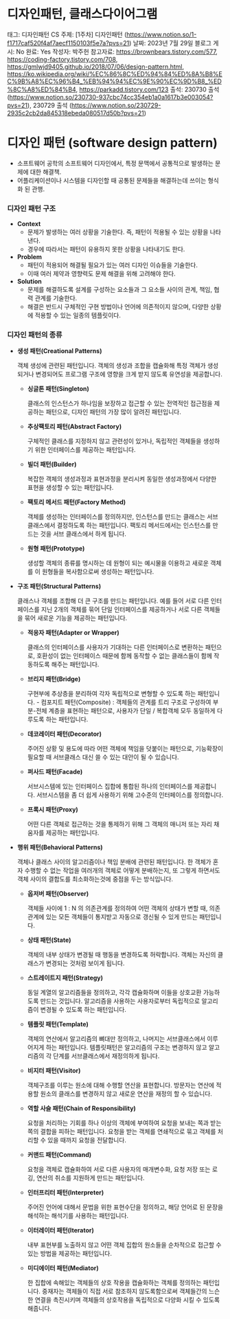 # 디자인패턴, 클래스다이어그램

태그: 디자인패턴
CS 주제: [1주차] 디자인패턴 (https://www.notion.so/1-f1717caf520f4af7aecf1150103f5e7a?pvs=21)
날짜: 2023년 7월 29일
블로그 게시: No
완료: Yes
작성자: 박주헌
참고자료: https://brownbears.tistory.com/577, https://coding-factory.tistory.com/708, https://gmlwjd9405.github.io/2018/07/06/design-pattern.html, https://ko.wikipedia.org/wiki/%EC%86%8C%ED%94%84%ED%8A%B8%EC%9B%A8%EC%96%B4_%EB%94%94%EC%9E%90%EC%9D%B8_%ED%8C%A8%ED%84%B4, https://parkadd.tistory.com/123
출석: 230730 출석 (https://www.notion.so/230730-937cbc74cc354eb1a0a1617b3e003054?pvs=21), 230729 출석 (https://www.notion.so/230729-2935c2cb2da845318ebeda080517d50b?pvs=21)

# 디자인 패턴 (software design pattern)

- 소프트웨어 공학의 소프트웨어 디자인에서, 특정 문맥에서 공통적으로 발생하는 문제에 대한 해결책.
- 어플리케이션이나 시스템을 디자인할 때 공통된 문제들을 해결하는데 쓰이는 형식화 된 관행.

### 디자인 패턴 구조

- **Context**
    - 문제가 발생하는 여러 상황을 기술한다. 즉, 패턴이 적용될 수 있는 상황을 나타낸다.
    - 경우에 따라서는 패턴이 유용하지 못한 상황을 나타내기도 한다.
- **Problem**
    - 패턴이 적용되어 해결될 필요가 있는 여러 디자인 이슈들을 기술한다.
    - 이때 여러 제약과 영향력도 문제 해결을 위해 고려해야 한다.
- **Solution**
    - 문제를 해결하도록 설계를 구성하는 요소들과 그 요소들 사이의 관계, 책임, 협력 관계를 기술한다.
    - 해결은 반드시 구체적인 구현 방법이나 언어에 의존적이지 않으며, 다양한 상황에 적용할 수 있는 일종의 템플릿이다.

### 디자인 패턴의 종류

- **생성 패턴(Creational Patterns)**
    
    객체 생성에 관련된 패턴입니다. 객체의 생성과 조합을 캡슐화해 특정 객체가 생성되거나 변경되어도 프로그램 구조에 영향을 크게 받지 않도록 유연성을 제공합니다.
    
    - **싱글톤 패턴(Singleton)**
        
        클래스의 인스턴스가 하나임을 보장하고 접근할 수 있는 전역적인 접근점을 제공하는 패턴으로, 디자인 패턴의 가장 많이 알려진 패턴입니다.
        
    - **추상팩토리 패턴(Abstract Factory)**
        
        구체적인 클래스를 지정하지 않고 관련성이 있거나, 독립적인 객체들을 생성하기 위한 인터페이스를 제공하는 패턴입니다.
        
    - **빌더 패턴(Builder)**
        
        복잡한 객체의 생성과정과 표현과정을 분리시켜 동일한 생성과정에서 다양한 표현을 생성할 수 있는 패턴입니다.
        
    - **팩토리 메서드 패턴(Factory Method)**
        
        객체를 생성하는 인터페이스를 정의하지만, 인스턴스를 만드는 클래스는 서브클래스에서 결정하도록 하는 패턴입니다. 팩토리 메서드에서는 인스턴스를 만드는 것을 서브 클래스에서 하게 됩니다.
        
    - **원형 패턴(Prototype)**
        
        생성할 객체의 종류를 명시하는 데 원형이 되는 예시물을 이용하고 새로운 객체를 이 원형들을 복사함으로써 생성하는 패턴입니다.
        
- **구조 패턴(Structural Patterns)**
    
    클래스나 객체를 조합해 더 큰 구조를 만드는 패턴입니다. 예를 들어 서로 다른 인터페이스를 지닌 2개의 객체를 묶어 단일 인터페이스를 제공하거나 서로 다른 객체들을 묶어 새로운 기능을 제공하는 패턴입니다.
    
    - **적응자 패턴(Adapter or Wrapper)**
        
        클래스의 인터페이스를 사용자가 기대하는 다른 인터페이스로 변환하는 패턴으로, 호환성이 없는 인터페이스 때문에 함께 동작할 수 없는 클래스들이 함께 작동하도록 해주는 패턴입니다.
        
    - **브리지 패턴(Bridge)**
        
        구현부에 추상층을 분리하여 각자 독립적으로 변형할 수 있도록 하는 패턴입니다. - 컴포지트 패턴(Composite) : 객체들의 관계를 트리 구조로 구성하여 부분-전체 계층을 표현하는 패턴으로, 사용자가 단일 / 복합객체 모두 동일하게 다루도록 하는 패턴입니다.
        
    - **데코레이터 패턴(Decorator)**
        
        주어진 상황 및 용도에 따라 어떤 객체에 책임을 덧붙이는 패턴으로, 기능확장이 필요할 때 서브클래스 대신 쓸 수 있는 대안이 될 수 있습니다.
        
    - **퍼사드 패턴(Facade)**
        
        서브시스템에 있는 인터페이스 집합에 통합된 하나의 인터페이스를 제공합니다. 서브시스템을 좀 더 쉽게 사용하기 위해 고수준의 인터페이스를 정의합니다.
        
    - **프록시 패턴(Proxy)**
        
        어떤 다른 객체로 접근하는 것을 통제하기 위해 그 객체의 매니저 또는 자리 채움자를 제공하는 패턴입니다.
        
- **행위 패턴(Behavioral Patterns)**
    
    객체나 클래스 사이의 알고리즘이나 책임 분배에 관련된 패턴입니다. 한 객체가 혼자 수행할 수 없는 작업을 여러개의 객체로 어떻게 분배하는지, 또 그렇게 하면서도 객체 사이의 결합도를 최소화하는것에 중점을 두는 방식입니다.
    
    - **옵저버 패턴(Observer)**
        
        객체들 사이에 1 : N 의 의존관계를 정의하여 어떤 객체의 상태가 변할 때, 의존관계에 있는 모든 객체들이 통지받고 자동으로 갱신될 수 있게 만드는 패턴입니다.
        
    - **상태 패턴(State)**
        
        객체의 내부 상태가 변경될 때 행동을 변경하도록 허락합니다. 객체는 자신의 클래스가 변경되는 것처럼 보이게 됩니다.
        
    - **스트레이트지 패턴(Strategy)**
        
        동일 계열의 알고리즘들을 정의하고, 각각 캡슐화하며 이들을 상호교환 가능하도록 만드는 것입니다. 알고리즘을 사용하는 사용자로부터 독립적으로 알고리즘이 변경될 수 있도록 하는 패턴입니다.
        
    - **템플릿 패턴(Template)**
        
        객체의 연산에서 알고리즘의 뼈대만 정의하고, 나머지는 서브클래스에서 이루어지게 하는 패턴입니다. 템플릿패턴은 알고리즘의 구조는 변경하지 않고 알고리즘의 각 단계를 서브클래스에서 재정의하게 됩니다.
        
    - **비지터 패턴(Visitor)**
        
        객체구조를 이루는 원소에 대해 수행할 연산을 표현합니다. 방문자는 연산에 적용할 원소의 클래스를 변경하지 않고 새로운 연산을 재정의 할 수 있습니다.
        
    - **역할 사슬 패턴(Chain of Responsibility)**
        
        요청을 처리하는 기회를 하나 이상의 객체에 부여하여 요청을 보내는 쪽과 받는 쪽의 결합을 피하는 패턴입니다. 요청을 받는 객체를 연쇄적으로 묶고 객체를 처리할 수 있을 때까지 요청을 전달합니다.
        
    - **커맨드 패턴(Command)**
        
        요청을 객체로 캡슐화하여 서로 다른 사용자의 매개변수화, 요청 저장 또는 로깅, 연산의 취소를 지원하게 만드는 패턴입니다.
        
    - **인터프리터 패턴(Interpreter)**
        
        주어진 언어에 대해서 문법을 위한 표현수단을 정의하고, 해당 언어로 된 문장을 해석하는 해석기를 사용하는 패턴입니다.
        
    - **이터레이터 패턴(Iterator)**
        
        내부 표현부를 노출하지 않고 어떤 객체 집합의 원소들을 순차적으로 접근할 수 있는 방법을 제공하는 패턴입니다.
        
    - **미디에이터 패턴(Mediator)**
        
        한 집합에 속해있는 객체들의 상호 작용을 캡슐화하는 객체를 정의하는 패턴입니다. 중재자는 객체들이 직접 서로 참조하지 않도록함으로써 객체들간의 느슨한 연결을 촉진시키며 객체들의 상호작용을 독립적으로 다양화 시킬 수 있도록 해줍니다.